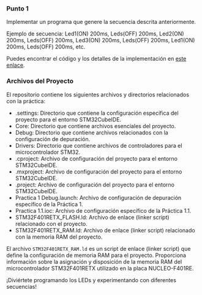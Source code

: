 ### Punto 1

Implementar un programa que genere la secuencia descrita anteriormente.

Ejemplo de secuencia: Led1(ON) 200ms, Leds(OFF) 200ms, Led2(ON) 200ms, Leds(OFF) 200ms, Led3(ON) 200ms, Leds(OFF) 200ms, Led1(ON) 200ms, Leds(OFF) 200ms, etc.

Puedes encontrar el código y los detalles de la implementación en [este enlace](https://github.com/Kzamudioq/PdM_workspace/tree/main/Practica%201/Practica%201.1).

### Archivos del Proyecto

El repositorio contiene los siguientes archivos y directorios relacionados con la práctica:

- .settings: Directorio que contiene la configuración específica del proyecto para el entorno STM32CubeIDE.
- Core: Directorio que contiene archivos esenciales del proyecto.
- Debug: Directorio que contiene archivos relacionados con la configuración de depuración.
- Drivers: Directorio que contiene archivos de controladores para el microcontrolador STM32.
- .cproject: Archivo de configuración del proyecto para el entorno STM32CubeIDE.
- .mxproject: Archivo de configuración del proyecto para el entorno STM32CubeIDE.
- .project: Archivo de configuración del proyecto para el entorno STM32CubeIDE.
- Practica 1 Debug.launch: Archivo de configuración de depuración específico de la Práctica 1.
- Practica 1.1.ioc: Archivo de configuración específico de la Práctica 1.1.
- STM32F401RETX_FLASH.ld: Archivo de enlace (linker script) relacionado con el proyecto.
- STM32F401RETX_RAM.ld: Archivo de enlace (linker script) relacionado con la memoria RAM del proyecto.

El archivo `STM32F401RETX_RAM.ld` es un script de enlace (linker script) que define la configuración de memoria RAM para el proyecto. Proporciona información sobre la asignación y disposición de la memoria RAM del microcontrolador STM32F401RETX utilizado en la placa NUCLEO-F401RE.

¡Diviértete programando los LEDs y experimentando con diferentes secuencias!

